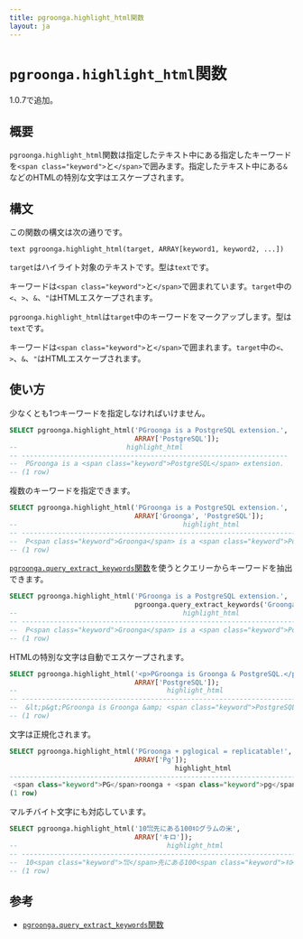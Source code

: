 ```yaml
---
title: pgroonga.highlight_html関数
layout: ja
---
```


# `pgroonga.highlight_html`関数

1.0.7で追加。

## 概要

`pgroonga.highlight_html`関数は指定したテキスト中にある指定したキーワードを`<span class="keyword">`と`</span>`で囲みます。指定したテキスト中にある`&`などのHTMLの特別な文字はエスケープされます。

## 構文

この関数の構文は次の通りです。

```text
text pgroonga.highlight_html(target, ARRAY[keyword1, keyword2, ...])
```

`target`はハイライト対象のテキストです。型は`text`です。

キーワードは`<span class="keyword">`と`</span>`で囲まれています。`target`中の`<`、`>`、`&`、`"`はHTMLエスケープされます。

`pgroonga.highlight_html`は`target`中のキーワードをマークアップします。型は`text`です。

キーワードは`<span class="keyword">`と`</span>`で囲まれます。`target`中の`<`、`>`、`&`、`"`はHTMLエスケープされます。

## 使い方

少なくとも1つキーワードを指定しなければいけません。

```sql
SELECT pgroonga.highlight_html('PGroonga is a PostgreSQL extension.',
                               ARRAY['PostgreSQL']);
--                           highlight_html                          
-- ------------------------------------------------------------------
--  PGroonga is a <span class="keyword">PostgreSQL</span> extension.
-- (1 row)
```

複数のキーワードを指定できます。

```sql
SELECT pgroonga.highlight_html('PGroonga is a PostgreSQL extension.',
                               ARRAY['Groonga', 'PostgreSQL']);
--                                         highlight_html                                         
-- -----------------------------------------------------------------------------------------------
--  P<span class="keyword">Groonga</span> is a <span class="keyword">PostgreSQL</span> extension.
-- (1 row)
```

[`pgroonga.query_extract_keywords`関数](pgroonga-query-extract-keywords.html)を使うとクエリーからキーワードを抽出できます。

```sql
SELECT pgroonga.highlight_html('PGroonga is a PostgreSQL extension.',
                               pgroonga.query_extract_keywords('Groonga PostgreSQL -extension'));
--                                         highlight_html                                         
-- -----------------------------------------------------------------------------------------------
--  P<span class="keyword">Groonga</span> is a <span class="keyword">PostgreSQL</span> extension.
-- (1 row)
```

HTMLの特別な文字は自動でエスケープされます。

```sql
SELECT pgroonga.highlight_html('<p>PGroonga is Groonga & PostgreSQL.</p>',
                               ARRAY['PostgreSQL']);
--                                     highlight_html                                     
-- ---------------------------------------------------------------------------------------
--  &lt;p&gt;PGroonga is Groonga &amp; <span class="keyword">PostgreSQL</span>.&lt;/p&gt;
-- (1 row)
```

文字は正規化されます。

```sql
SELECT pgroonga.highlight_html('PGroonga + pglogical = replicatable!',
                               ARRAY['Pg']);
                                         highlight_html                                         
------------------------------------------------------------------------------------------------
 <span class="keyword">PG</span>roonga + <span class="keyword">pg</span>logical = replicatable!
(1 row)
```

マルチバイト文字にも対応しています。

```sql
SELECT pgroonga.highlight_html('10㌖先にある100ｷﾛグラムの米',
                               ARRAY['キロ']);
--                                     highlight_html                                     
-- ---------------------------------------------------------------------------------------
--  10<span class="keyword">㌖</span>先にある100<span class="keyword">ｷﾛ</span>グラムの米
-- (1 row)
```

## 参考

  * [`pgroonga.query_extract_keywords`関数](pgroonga-query-extract-keywords.html)
